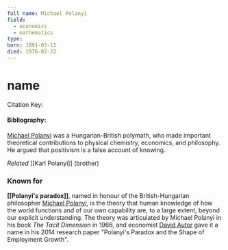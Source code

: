 ```yaml
---
full name: Michael Polanyi
field:
  - economics
  - mathematics
type:
born: 1891-03-11
died: 1976-02-22
---
```


# name
Citation Key: 

#### Bibliography:
[Michael Polanyi](https://en.wikipedia.org/wiki/Michael_Polanyi "Michael Polanyi") was a Hungarian-British polymath, who made important theoretical contributions to physical chemistry, economics, and philosophy. He argued that positivism is a false account of knowing.

*Related* [[Karl Polanyi]] (brother) 

### Known for
**[[Polanyi's paradox]]**, named in honour of the British-Hungarian philosopher [Michael Polanyi](https://en.wikipedia.org/wiki/Michael_Polanyi "Michael Polanyi"), is the theory that human knowledge of how the world functions and of our own capability are, to a large extent, beyond our explicit understanding. The theory was articulated by Michael Polanyi in his book _The Tacit Dimension_ in 1966, and economist [David Autor](https://en.wikipedia.org/wiki/David_Autor "David Autor") gave it a name in his 2014 research paper "Polanyi's Paradox and the Shape of Employment Growth".